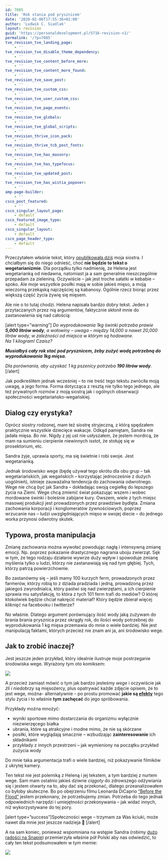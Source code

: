 ```yaml
---
id: 7085
title: 'Rok stania pod prysznicem'
date: '2020-02-06T17:55:36+02:00'
author: 'Ludwik C. Siadlak'
layout: revision
guid: 'https://personaldevelopment.pl/5716-revision-v1/'
permalink: '/?p=7085'
tve_revision_tve_landing_page:
    - ''
tve_revision_tve_disable_theme_dependency:
    - ''
tve_revision_tve_content_before_more:
    - ''
tve_revision_tve_content_more_found:
    - ''
tve_revision_tve_save_post:
    - ''
tve_revision_tve_custom_css:
    - ''
tve_revision_tve_user_custom_css:
    - ''
tve_revision_tve_page_events:
    - ''
tve_revision_tve_globals:
    - ''
tve_revision_tve_global_scripts:
    - ''
tve_revision_thrive_icon_pack:
    - ''
tve_revision_thrive_tcb_post_fonts:
    - ''
tve_revision_tve_has_masonry:
    - ''
tve_revision_tve_has_typefocus:
    - ''
tve_revision_tve_updated_post:
    - ''
tve_revision_tve_has_wistia_popover:
    - ''
amp-page-builder:
    - ''
csco_post_featured:
    - ''
csco_singular_layout_page:
    - default
csco_featured_image_type:
    - default
csco_singular_layout:
    - default
csco_page_header_type:
    - default
---
```


Przeczytałem właśnie tekst, który [opublikowała dziś](http://www.helena.siadlak.pl/confession-wyznaje-prawde/) moja siostra. I chciałbym się do niego odnieść, choć **nie będzie to tekst o wegetarianizmie**. Dla porządku tylko nadmienię, że Helena jest wegetarianką od niedawna, natomiast ja a sam generalnie nieszczególnie przepadam za zieleniną. Oczywiście – jak jest troche sałatki w kebabie – spoko. Ale moje wszystkie posiłki mają w sobie jakieś mięso, a moją wieczorną przekąską najczęściej są kabanosy. Ogólnie rzecz biorąc przez większą część życia żywię się mięsem.

Ale nie o to tutaj chodzi. Helena napisała bardzo dobry tekst. Jeden z przytaczanych przez nią argumentów, faktycznie skłonił mnie do zastanowienia się nad całością:

\[alert type=”warning”\] *Do wyprodukowania 1kg świnki potrzeba prawie **5,000 litrów wody**, a wołowiny – uwaga – między 14,000 a nawet 20,000 litrów wody, w zależności od miejsca w którym są hodowane.*   
*Na 1 kilogram! Czaisz?*

***Musiałbyś cały rok stać pod prysznicem, żeby zużyć wodę potrzebną do wyprodukowania 1kg mięsa.***

*Dla porównania, aby uzyskać 1 kg pszenicy potrzeba **190 litrów wody**.*\[/alert\]

Jak podkreśliłem jednak wcześniej – to nie treść tego tekstu zwróciła moją uwagę, a jego forma. Forma dotycząca z resztą nie tylko tego jednego, ale też prywatnych rozmów z moją siostrą jak i ogólnych obserwacji społeczności wegetariańsko-wegańskiej.

## Dialog czy erystyka?

Oprócz siostry rodzonej, mam też siostrę stryjeczną, z którą spędzałem praktycznie wszystkie dziecięce wakacje. Odkąd pamiętam, Sandra nie jadała mięsa. *Bo nie*. Nigdy z jej ust nie usłyszałem, że jestem mordrcą, że mam na sumieniu cierpienie niewinnych isstot, że stołuję się w prosektorium, etc.

Sandra żyje, uprawia sporty, ma się świetnie i robi swoje. Jest wegetarianką.

Jednak środowisko wege (będę używał tego skrótu dla obu grup – tak wegetariańskich, jak wegańskich – korzystając jednocześnie z dużych uogólnień), istnieje zauważalna tendencja do zachowania odwrotnego. Wege nie chcą być jak Sandra – dokładając swoją cegiełkę do lepszego życia na Ziemi. Wege chcą zmienić świat pokazując wszem i wobec mordowane świnki i boleśnie zabijane kury. Owszem, wiele z tych miejsc masowej produkcji jest prowadzonych przez prawdziwe bydlęta. Zmiana zachowania korporacji i konglomeratów żywnościowych, poprzez wrzucanie nas – ludzi uwzględniających mięso w swojej diecie – do jednego worka przynosi odwrotny skutek.

## Typowa, prosta manipulacja

Zmianę zachowania można wywołać powodując nagłą i intensywną zmianę emocji. Np. poprzez pokazanie drastycznego nagrania uboju zwierząt. Sęk w tym, że tego rodzaju działanie wywrze duży wpływ i spowoduje zmianę myślenia tylko u ludzi, którzy nie zastanawiają się nad tym głębiej. Tych, którzy patrzą powierzchownie.

Bo zastanówmy się – jeśli mamy 100 kurzych ferm, prowadzonych przez farmerów, którzy robią to z dziada pradziada i jedną, prowadzoną przez jakiegoś zwyrodnialca, który pastwi się nad zwierzętami, a ich cierpienie sprawia mu satysfakcję, to która z tych 101 ferm trafi do mediów? O której ktokolwiek będzie chciał nakręcić materiał? Który będzie zbierał więcej *kliknięć* na facebooku i twitterze?

No właśnie. Dlatego argument porównujący ilość wody jaką zużywam do brania brania prysznica przez okrągły rok, do ilości wody potrzebnej do wyprodukowania 1 kg mięsa przemawia do mnie o wiele bardziej. Nie jest manipulacją faktami, których przecież nie znam ani ja, ani środowisko wege.

## Jak to zrobić inaczej?

Jest jeszcze jeden przykład, który idealnie ilustruje moje postrzeganie środowiska wege. Wyrażony tym oto komiksem:

![](http://personaldevelopment.pl/wp-content/uploads/2017/01/vegan_piss-1-1.jpg)

A przecież zamiast mówić o tym jak bardzo jesteśmy *wege* i oczywiście jak *źli i niedobrzy* są mięsożercy, plus opatrywać każde zdjęcie opisem, że to jest wege, można- alternatywnie – po prostu promować **jakie są <span style="text-decoration: underline;">efekty</span>** tego stylu życia i to właśnie **tym zachęcać** do jego spróbowania.

Przykłady można mnożyć:

- wyniki sportowe mimo dostarczania do organizmu wyłącznie niezwierzęcego białka
- ubrania, które są atrakcyjne i modne mimo, że nie są skórzane
- posiłki, które wyglądają smacznie – wzbudzając **zainteresowanie** ich składnikami
- przykłady z innych przestrzeni – jak wymieniony na początku przykład zużycia wody

Do mnie taka argumentacja trafi o wiele bardziej, niż pokazywanie filmików z ukrytej kamery.

Ten tekst nie jest polemiką z Heleną i jej tekstem, a tym bardziej z nurtem wege. Sam mam ostatnio jakieś dziwne *ciągoty* do zdrowszego odżywiania się i jestem otwarty na to, aby dać się przekonać, dlatego przeanalizowałem co byłoby skuteczne. Bo po obejrzeniu filmu Leonarda DiCaprio [“Before the Flood”](http://www.imdb.com/title/tt5929776/) jestem przekonany, że potrzebujemy zmian. Potrzeba do tego jednak odpowiednich narzędzi i umiejętności przekonywania – jak widać innych, niż wykorzystywane do tej pory.

\[alert type=”success”\]Społeczności wege – trzymam za Was kciuki, może nawet dla mnie jest jeszcze nadzieja 🙂 \[/alert\]

A na sam koniec, ponieważ wspomniana na wstępie Sandra (robimy [dużo radości na Snapie](https://www.snapchat.com/add/ludwikc)) przemierzyła właśnie pół Polski aby nas odwiedzić, to cały ten tekst podsumowałem w tym memie:

![](http://personaldevelopment.pl/wp-content/uploads/2017/01/badz_jak_sandra.jpg)